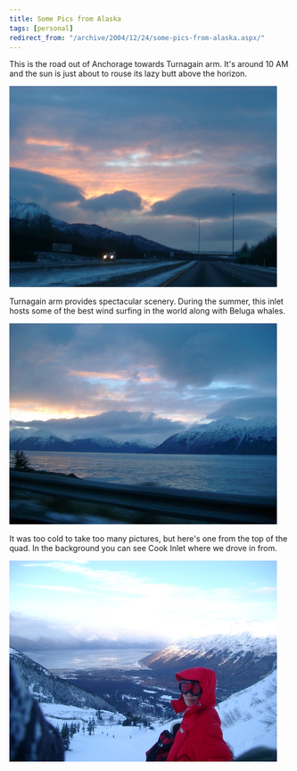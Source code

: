 ```yaml
---
title: Some Pics from Alaska
tags: [personal]
redirect_from: "/archive/2004/12/24/some-pics-from-alaska.aspx/"
---
```


This is the road out of Anchorage towards Turnagain arm. It's around 10
AM and the sun is just about to rouse its lazy butt above the horizon.

![The Drive To Alyeska](/images/TheDriveToAlyeska.jpg)

Turnagain arm provides spectacular scenery. During the summer, this
inlet hosts some of the best wind surfing in the world along with Beluga
whales.

![Still Driving](/images/DriveToAlyeska.jpg)

It was too cold to take too many pictures, but here's one from the top
of the quad. In the background you can see Cook Inlet where we drove in
from.

![Akumi at the top of the Quad](/images/AkumiAtAlyeska.jpg)

